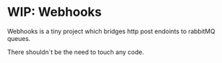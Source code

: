 # WIP: Webhooks

Webhooks is a tiny project which bridges http post endoints to rabbitMQ queues.

There shouldn´t be the need to touch any code.